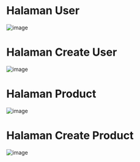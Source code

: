 # Halaman User
![image](https://github.com/narantyomaulana/test-golden-mulia/assets/72428803/ac2dec9a-8305-44b6-aa21-a4dad713ffd6)

# Halaman Create User
![image](https://github.com/narantyomaulana/test-golden-mulia/assets/72428803/1012edfc-9deb-43fa-88cf-890e1e10beed)


# Halaman Product
![image](https://github.com/narantyomaulana/test-golden-mulia/assets/72428803/0a554586-d10c-4c25-9635-f0e07b1ce79a)

# Halaman Create Product
![image](https://github.com/narantyomaulana/test-golden-mulia/assets/72428803/18020791-a903-4e1c-937a-b7a31809a48d)

